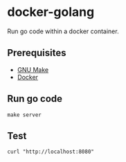 # docker-golang

Run go code within a docker container.

## Prerequisites

 - [GNU Make](https://www.gnu.org/software/make/)
 - [Docker](https://www.docker.com/)

## Run go code

```console
make server
```

## Test

```console
curl "http://localhost:8080"
```

